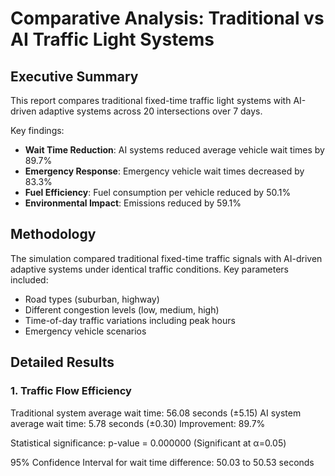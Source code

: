 # Comparative Analysis: Traditional vs AI Traffic Light Systems

## Executive Summary

This report compares traditional fixed-time traffic light systems with AI-driven adaptive systems across 20 intersections over 7 days.

Key findings:
- **Wait Time Reduction**: AI systems reduced average vehicle wait times by 89.7%
- **Emergency Response**: Emergency vehicle wait times decreased by 83.3%
- **Fuel Efficiency**: Fuel consumption per vehicle reduced by 50.1%
- **Environmental Impact**: Emissions reduced by 59.1%

## Methodology

The simulation compared traditional fixed-time traffic signals with AI-driven adaptive systems under identical traffic conditions.
Key parameters included:
- Road types (suburban, highway)
- Different congestion levels (low, medium, high)
- Time-of-day traffic variations including peak hours
- Emergency vehicle scenarios

## Detailed Results

### 1. Traffic Flow Efficiency

Traditional system average wait time: 56.08 seconds (±5.15)
AI system average wait time: 5.78 seconds (±0.30)
Improvement: 89.7%

Statistical significance: p-value = 0.000000 (Significant at α=0.05)

95% Confidence Interval for wait time difference: 50.03 to 50.53 seconds